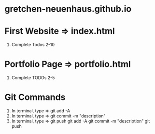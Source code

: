# gretchen-neuenhaus.github.io

# First Website => index.html
1) Complete Todos 2-10

# Portfolio Page => portfolio.html
1) Complete TODOs 2-5

# Git Commands
1) In terminal, type => git add -A
2) In terminal, type => git commit -m "description"
3) In terminal, type => git push
git add -A
git commit -m "description"
git push